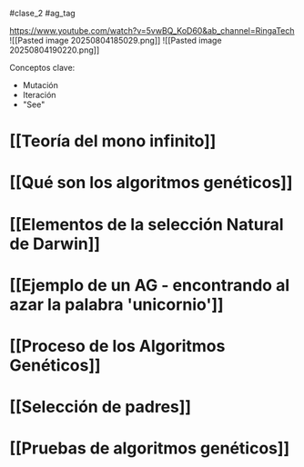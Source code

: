 #clase_2 #ag_tag

https://www.youtube.com/watch?v=5vwBQ_KoD60&ab_channel=RingaTech
![[Pasted image 20250804185029.png]]
![[Pasted image 20250804190220.png]]

Conceptos clave:
- Mutación
- Iteración
- "See"

# [[Teoría del mono infinito]]

# [[Qué son los algoritmos genéticos]]

# [[Elementos de la selección Natural de Darwin]]

# [[Ejemplo de un AG - encontrando al azar la palabra 'unicornio']]
# [[Proceso de los Algoritmos Genéticos]]
# [[Selección de padres]]
# [[Pruebas de algoritmos genéticos]]
